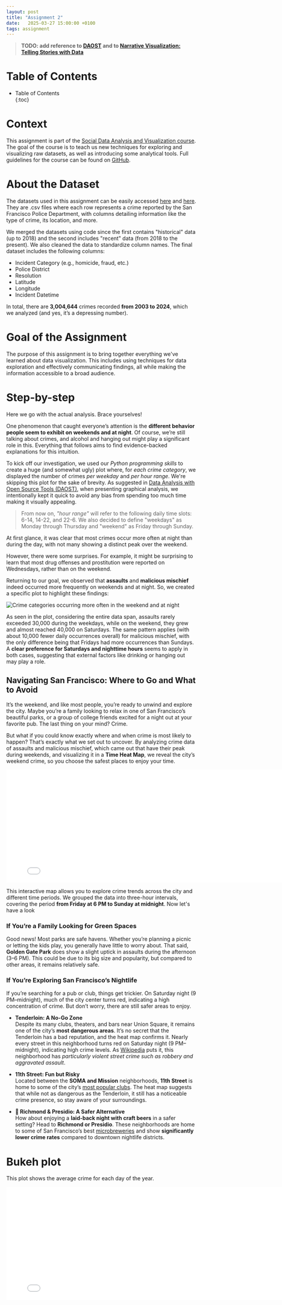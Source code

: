 ```yaml
---
layout: post
title: "Assignment 2"
date:   2025-03-27 15:00:00 +0100
tags: assignment
---
```


> **TODO: add reference to [DAOST](https://www.oreilly.com/library/view/data-analysis-with/9781449389802) and to [Narrative Visualization: Telling Stories with Data](http://vis.stanford.edu/files/2010-Narrative-InfoVis.pdf)**

# Table of Contents

* Table of Contents  
{:toc}

# Context

This assignment is part of the [Social Data Analysis and Visualization course](https://kurser.dtu.dk/course/02806). The goal of the course is to teach us new techniques for exploring and visualizing raw datasets, as well as introducing some analytical tools. Full guidelines for the course can be found on [GitHub](https://github.com/suneman/socialdata2025).

# About the Dataset

The datasets used in this assignment can be easily accessed [here](https://data.sfgov.org/Public-Safety/Police-Department-Incident-Reports-Historical-2003/tmnf-yvry/about_data) and [here](https://data.sfgov.org/Public-Safety/Police-Department-Incident-Reports-2018-to-Present/wg3w-h783/about_data). They are .csv files where each row represents a crime reported by the San Francisco Police Department, with columns detailing information like the type of crime, its location, and more.

We merged the datasets using code since the first contains "historical" data (up to 2018) and the second includes "recent" data (from 2018 to the present). We also cleaned the data to standardize column names. The final dataset includes the following columns:

- Incident Category (e.g., homicide, fraud, etc.)
- Police District
- Resolution
- Latitude
- Longitude
- Incident Datetime

In total, there are **3,004,644** crimes recorded **from 2003 to 2024**, which we analyzed (and yes, it’s a depressing number).

# Goal of the Assignment

The purpose of this assignment is to bring together everything we've learned about data visualization. This includes using techniques for data exploration and effectively communicating findings, all while making the information accessible to a broad audience.

# Step-by-step

Here we go with the actual analysis. Brace yourselves!

One phenomenon that caught everyone’s attention is the **different behavior people seem to exhibit on weekends and at night**. Of course, we’re still talking about crimes, and alcohol and hanging out might play a significant role in this. Everything that follows aims to find evidence-backed explanations for this intuition.

To kick off our investigation, we used our *Python programming skills* to create a huge (and somewhat ugly) plot where, for *each crime category*, we displayed the number of crimes *per weekday* and *per hour range*. We're skipping this plot for the sake of brevity. As suggested in [Data Analysis with Open Source Tools (DAOST)](https://www.oreilly.com/library/view/data-analysis-with/9781449389802/), when presenting graphical analysis, we intentionally kept it quick to avoid any bias from spending too much time making it visually appealing.

> From now on, *"hour range"* will refer to the following daily time slots: 6-14, 14-22, and 22-6. We also decided to define "weekdays" as Monday through Thursday and "weekend" as Friday through Sunday.

At first glance, it was clear that most crimes occur more often at night than during the day, with not many showing a distinct peak over the weekend.

However, there were some surprises. For example, it might be surprising to learn that most drug offenses and prostitution were reported on Wednesdays, rather than on the weekend.

Returning to our goal, we observed that **assaults** and **malicious mischief** indeed occurred more frequently on weekends and at night. So, we created a specific plot to highlight these findings:

![Crime categories occurring more often in the weekend and at night](/assets/images/assignment2_plot1.png)

As seen in the plot, considering the entire data span, assaults rarely exceeded 30,000 during the weekdays, while on the weekend, they grew and almost reached 40,000 on Saturdays. The same pattern applies (with about 10,000 fewer daily occurrences overall) for malicious mischief, with the only difference being that Fridays had more occurrences than Sundays. A **clear preference for Saturdays and nighttime hours** seems to apply in both cases, suggesting that external factors like drinking or hanging out may play a role.

## Navigating San Francisco: Where to Go and What to Avoid  

It’s the weekend, and like most people, you’re ready to unwind and explore the city. Maybe you’re a family looking to relax in one of San Francisco’s beautiful parks, or a group of college friends excited for a night out at your favorite pub. The last thing on your mind? Crime.  

But what if you could know exactly where and when crime is most likely to happen? That’s exactly what we set out to uncover. By analyzing crime data of assaults and malicious mischief, which came out that have their peak during weekends, and visualizing it in a **Time Heat Map**, we reveal the city’s weekend crime, so you choose the safest places to enjoy your time. 

<iframe src="/assets/sources/sf_heatmap.html" width="800" height="300" frameBorder=0></iframe>

This interactive map allows you to explore crime trends across the city and different time periods. We grouped the data into three-hour intervals, covering the period **from Friday at 6 PM to Sunday at midnight**. Now let's have a look 

### **If You’re a Family Looking for Green Spaces**  
Good news! Most parks are safe havens. Whether you’re planning a picnic or letting the kids play, you generally have little to worry about. That said, **Golden Gate Park** does show a slight uptick in assaults during the afternoon (3–6 PM). This could be due to its big size and popularity, but compared to other areas, it remains relatively safe.  

### **If You’re Exploring San Francisco’s Nightlife**  
If you’re searching for a pub or club, things get trickier. On Saturday night (9 PM–midnight), much of the city center turns red, indicating a high concentration of crime. But don’t worry, there are still safer areas to enjoy.  

- **Tenderloin: A No-Go Zone**  
  Despite its many clubs, theaters, and bars near Union Square, it remains one of the city’s **most dangerous areas**. It’s no secret that the Tenderloin has a bad reputation, and the heat map confirms it. Nearly every street in this neighborhood turns red on Saturday night (9 PM–midnight), indicating high crime levels. As [Wikipedia](https://en.wikipedia.org/wiki/Tenderloin,_San_Francisco#Crime) puts it, this neighborhood has *particularly violent street crime such as robbery and aggravated assault*.  

- **11th Street: Fun but Risky**  
  Located between the **SOMA and Mission** neighborhoods, **11th Street** is home to some of the city’s [most popular clubs](https://www.yelp.com/search?cflt=danceclubs&find_loc=11th+St%2C+San+Francisco%2C+CA+94103). The heat map suggests that while not as dangerous as the Tenderloin, it still has a noticeable crime presence, so stay aware of your surroundings. 

- **🍻 Richmond & Presidio: A Safer Alternative**  
  How about enjoying a **laid-back night with craft beers** in a safer setting? Head to **Richmond or Presidio**. These neighborhoods are home to some of San Francisco’s best [microbreweries](https://www.sftravel.com/article/san-francisco-nightlife-neighborhood) and show **significantly lower crime rates** compared to downtown nightlife districts.  

# Bukeh plot
This plot shows the average crime for each day of the year. 
<iframe src="/assets/templates/combined_crime_patterns_with_legend.html" width="800" height="300" frameBorder=0></iframe>
